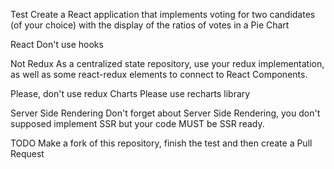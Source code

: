 Test
Create a React application that implements voting for two candidates (of your choice) with the display of the ratios of votes in a Pie Chart

React
Don't use hooks

Not Redux
As a centralized state repository, use your redux implementation, as well as some react-redux elements to connect to React Components.

Please, don't use redux 
Charts
Please use recharts library

Server Side Rendering
Don't forget about Server Side Rendering, you don't supposed implement SSR but your code MUST be SSR ready.

TODO
Make a fork of this repository, finish the test and then create a Pull Request


